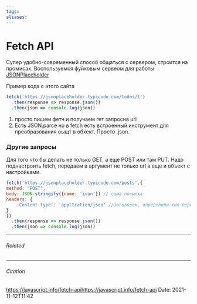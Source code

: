 ```yaml
---
tags: 
aliases: 
---
```

# Fetch API
Супер удобно-современный способ общаться с сервером, строится на промисах.
Воспользуемся фуйковым сервеом для работы [JSONPlaceholder](https://jsonplaceholder.typicode.com/)

Пример кода с этого сайта
```js
fetch('https://jsonplaceholder.typicode.com/todos/1')
  .then(response => response.json())
  .then(json => console.log(json))
```

1. просто пишем фетч и получаем гет запросна url
2. Есть JSON.parce но в fetch есть встроенный инструмент для преобразования оыщт в обхект. Просто .json.

### Другие запросы
Для того что бы делать не только GET, а еще POST или там PUT. Надо поднастроить fetch, передаем в аргумент не только url а еще и объект с настройками.
```js
fetch('https://jsonplaceholder.typicode.com/posts',{
method: "POST",
body: JSON.stringify({name: 'ivan'}) // сама посылка
headers: {
	'Content-type': 'appltcation/json' //заголовок, определили тип передаваемого сообщения
}
})
  .then(response => response.json())
  .then(json => console.log(json))
```

---
###### Related 
---
###### Citation
https://javascript.info/fetch-apihttps://javascript.info/fetch-api
Date: 2021-11-12T11:42
